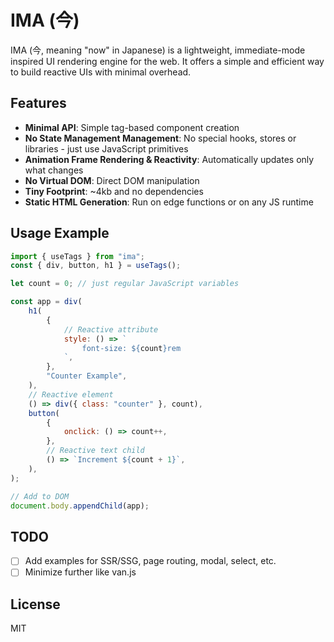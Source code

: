 # IMA (今)

IMA (今, meaning "now" in Japanese) is a lightweight, immediate-mode inspired UI rendering engine for the web. It offers a simple and efficient way to build reactive UIs with minimal overhead.

## Features

- **Minimal API**: Simple tag-based component creation
- **No State Management Management**: No special hooks, stores or libraries - just use JavaScript primitives
- **Animation Frame Rendering & Reactivity**: Automatically updates only what changes
- **No Virtual DOM**: Direct DOM manipulation
- **Tiny Footprint**: ~4kb and no dependencies
- **Static HTML Generation**: Run on edge functions or on any JS runtime

## Usage Example

```js
import { useTags } from "ima";
const { div, button, h1 } = useTags();

let count = 0; // just regular JavaScript variables

const app = div(
	h1(
		{
			// Reactive attribute
			style: () => `
				font-size: ${count}rem
			`,
		},
		"Counter Example",
	),
	// Reactive element
	() => div({ class: "counter" }, count),
	button(
		{
			onclick: () => count++,
		},
		// Reactive text child
		() => `Increment ${count + 1}`,
	),
);

// Add to DOM
document.body.appendChild(app);
```

## TODO

- [ ] Add examples for SSR/SSG, page routing, modal, select, etc.
- [ ] Minimize further like van.js

## License

MIT
